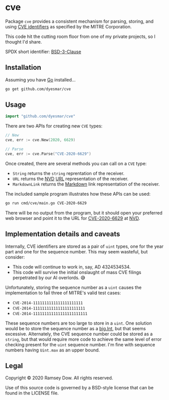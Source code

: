 # cve

Package `cve` provides a consistent mechanism for parsing, storing, and using [CVE identifiers](https://cve.mitre.org) as specified by the MITRE Corporation.

This code hit the cutting room floor from one of my private projects, so I thought I'd share.

SPDX short identifier: [BSD-3-Clause](https://spdx.org/licenses/BSD-3-Clause.html)

## Installation

Assuming you have [Go](https://go.dev/dl) installed…

```bash
go get github.com/dyesmar/cve
```

## Usage

```go
import "github.com/dyesmar/cve"
```

There are two APIs for creating new `CVE` types:

```go
// New
cve, err := cve.New(2020, 6629)

// Parse
cve, err := cve.Parse("CVE-2020-6629")
```

Once created, there are several methods you can call on a `CVE` type:

* `String` returns the `string` reprentation of the receiver.
* `URL` returns the [NVD](https://nvd.nist.gov/) [URL](https://golang.org/pkg/net/url/) representation of the receiver.
* `MarkdownLink` returns the [Markdown](https://daringfireball.net/projects/markdown/) link representation of the receiver.

The included sample program illustrates how these APIs can be used:

```bash
go run cmd/cve/main.go CVE-2020-6629
```

There will be no output from the program, but it should open your preferred web browser and point it to the URL for [CVE-2020-6629](https://nvd.nist.gov/vuln/detail/CVE-2020-6629) at [NVD](https://nvd.nist.gov).

## Implementation details and caveats

Internally, CVE identifiers are stored as a pair of `uint` types, one for the year part and one for the sequence number. This may seem wasteful, but consider:

* This code will continue to work in, say, AD 4324534534.
* This code will survive the initial onslaught of mass CVE filings perpetrated by our AI overlords. 😅

Unfortunately, storing the sequence number as a `uint` causes the implementation to fail three of MITRE's valid test cases:

* `CVE-2014-1111111111111111111111`
* `CVE-2014-11111111111111111111111`
* `CVE-2014-111111111111111111111111`

These sequence numbers are too large to store in a `uint`. One solution would be to store the sequence number as a [big.Int](https://golang.org/pkg/math/big/), but that seems excessive. Alternately, the CVE sequence number could be stored as a `string`, but that would require more code to achieve the same level of error checking present for the `uint` sequence number. I'm fine with sequence numbers having `Uint.max` as an upper bound.

## Legal

Copyright &copy; 2020 Ramsey Dow. All rights reserved.

Use of this source code is governed by a BSD-style license that can be found in the LICENSE file.
